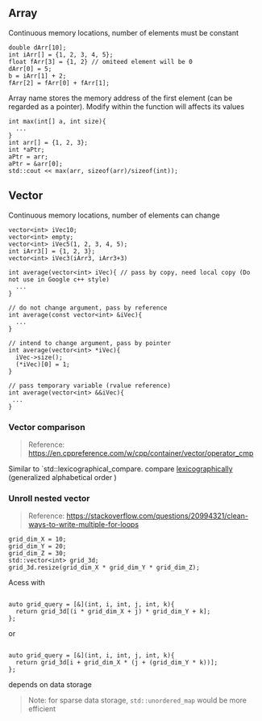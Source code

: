 
## Array

Continuous memory locations, number of elements must be constant
```
double dArr[10];
int iArr[] = {1, 2, 3, 4, 5};
float fArr[3] = {1, 2} // omiteed element will be 0
dArr[0] = 5;
b = iArr[1] + 2;
fArr[2] = fArr[0] + fArr[1];
```
Array name stores the memory address of the first element (can be regarded as a pointer). Modify within the function will affects its values
```
int max(int[] a, int size){
  ...
}
int arr[] = {1, 2, 3};
int *aPtr;
aPtr = arr;
aPtr = &arr[0];
std::cout << max(arr, sizeof(arr)/sizeof(int));
```

## Vector

Continuous memory locations, number of elements can change
```
vector<int> iVec10;
vector<int> empty;
vector<int> iVec5(1, 2, 3, 4, 5);
int iArr3[] = {1, 2, 3};
vector<int> iVec3(iArr3, iArr3+3)

int average(vector<int> iVec){ // pass by copy, need local copy (Do not use in Google c++ style)
  ...
}

// do not change argument, pass by reference
int average(const vector<int> &iVec){
  ...
}

// intend to change argument, pass by pointer
int average(vector<int> *iVec){
  iVec->size();
  (*iVec)[0] = 1;
}

// pass temporary variable (rvalue reference)
int average(vector<int> &&iVec){
 ...
}
```

### Vector comparison
> Reference: https://en.cppreference.com/w/cpp/container/vector/operator_cmp

Similar to `std::lexicographical_compare. compare [lexicographically](https://en.wikipedia.org/wiki/Lexicographic_order) (generalized alphabetical order )

### Unroll nested vector
>Reference: https://stackoverflow.com/questions/20994321/clean-ways-to-write-multiple-for-loops

```
grid_dim_X = 10;
grid_dim_Y = 20;
grid_dim_Z = 30;
std::vector<int> grid_3d;
grid_3d.resize(grid_dim_X * grid_dim_Y * grid_dim_Z);

```
Acess with
```

auto grid_query = [&](int, i, int, j, int, k){
  return grid_3d[(i * grid_dim_X + j) * grid_dim_Y + k];
};
```
or
```

auto grid_query = [&](int, i, int, j, int, k){
  return grid_3d[i + grid_dim_X * (j + (grid_dim_Y * k))];
};

```
depends on data storage

> Note: for sparse data storage, `std::unordered_map` would be more efficient